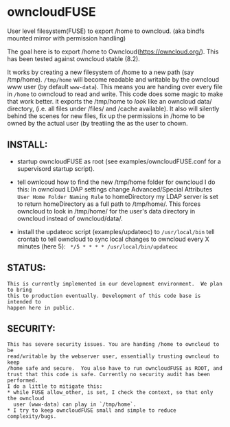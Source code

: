 # owncloudFUSE
User level filesystem(FUSE) to export /home to owncloud. (aka bindfs mounted mirror with permission handling)


The goal here is to export /home to Owncloud(https://owncloud.org/).  This has
been tested against owncloud stable (8.2).

It works by creating a new filesystem of /home to a new path (say /tmp/home).
`/tmp/home` will become readable and writable by the owncloud www user (by default `www-data`).
This means you are handing over every file in `/home` to owncloud to read and
write.  This code does some magic to make that work better. it exports
the /tmp/home to *look* like an owncloud data/<user> directory, (i.e. all files
under <user>/files/ and <user>/cache available).  It also will silently behind
the scenes for new files, fix up the permissions in /home to be owned by the
actual user (by treatiing the <username> as the user to chown.


## INSTALL:

 * startup owncloudFUSE as root (see examples/owncloudFUSE.conf for a supervisord startup script).
 * tell ownlcoud how to find the new /tmp/home folder for owncloud I do this:
	In owncloud LDAP settings change Advanced/Special Attributes `User Home Folder Naming Rule` to homeDirectory
	my LDAP server is set to return homeDirectory as a full path to
	/tmp/home/<USERNAME>.  This forces owncloud to look in /tmp/home/<username>
	for the user's data directory in owncloud instead of
	owncloud/data/<username>.

 * install the updateoc script (examples/updateoc) to `/usr/local/bin` tell crontab to tell owncloud to sync local changes to owncloud every X minutes (here 5):
	` */5 * * * * /usr/local/bin/updateoc`

## STATUS:
	This is currently implemented in our development environment.  We plan to bring
	this to production eventually. Development of this code base is intended to
	happen here in public.

## SECURITY:
	This has severe security issues. You are handing /home to owncloud to be
	read/writable by the webserver user, essentially trusting owncloud to keep
	/home safe and secure.  You also have to run owncloudFUSE as ROOT, and
	trust that this code is safe. Currently no security audit has been
	performed.
	I do a little to mitigate this:
	* while FUSE allow_other, is set, I check the context, so that only the owncloud
	  user (www-data) can play in `/tmp/home`.
	* I try to keep owncloudFUSE small and simple to reduce complexity/bugs.
